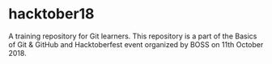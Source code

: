 # hacktober18

A training repository for Git learners. This repository is a part of the Basics of Git & GitHub and Hacktoberfest event organized by BOSS on 11th October 2018.
